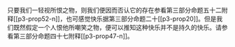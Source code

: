 只要我们一轻视所恨之物，则我们便因而否认它的存在参看第三部分命题五十二附释[[p3-prop52-n]]，也可感觉快乐据第三部分命题二十[[p3-prop20]]。但是我们既然假定一个人恨他所嘲笑之物，便可以推知这种快乐并不是持久的快乐。请参看第三部分命题四十七附释[[p3-prop47-n]]。  